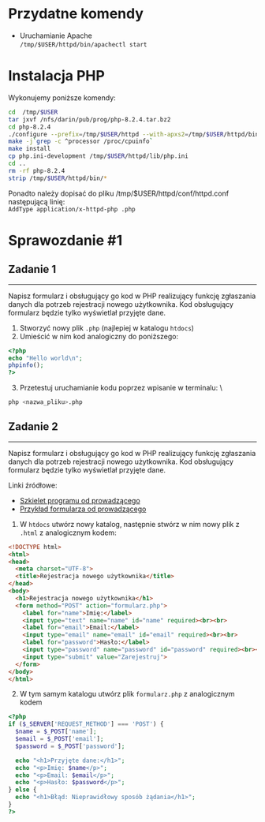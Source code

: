 # Przydatne komendy
- Uruchamianie Apache \
`/tmp/$USER/httpd/bin/apachectl start`

# Instalacja PHP

Wykonujemy poniższe komendy:

```bash
cd  /tmp/$USER
tar jxvf /nfs/darin/pub/prog/php-8.2.4.tar.bz2
cd php-8.2.4
./configure --prefix=/tmp/$USER/httpd --with-apxs2=/tmp/$USER/httpd/bin/apxs --enable-gd --with-zlib --enable-phpdbg --with-readline
make -j`grep -c ^processor /proc/cpuinfo`
make install
cp php.ini-development /tmp/$USER/httpd/lib/php.ini
cd ..
rm -rf php-8.2.4
strip /tmp/$USER/httpd/bin/*
```

Ponadto należy dopisać do pliku /tmp/$USER/httpd/conf/httpd.conf następującą linię: \
`AddType application/x-httpd-php .php`


# Sprawozdanie #1

## Zadanie 1
--------------
Napisz formularz i obsługujący go kod w PHP realizujący funkcję zgłaszania danych dla potrzeb
rejestracji nowego użytkownika. Kod obsługujący formularz będzie tylko wyświetlał przyjęte dane.

1. Stworzyć nowy plik `.php` (najlepiej w katalogu `htdocs`)
2. Umieścić w nim kod analogiczny do poniższego:

```php
<?php
echo "Hello world\n"; 
phpinfo(); 
?>
```
3. Przetestuj uruchamianie kodu poprzez wpisanie w terminalu: \

```bash
php <nazwa_pliku>.php
```

## Zadanie 2
--------------
Napisz formularz i obsługujący go kod w PHP realizujący funkcję zgłaszania danych dla potrzeb rejestracji nowego użytkownika. 
Kod obsługujący formularz będzie tylko wyświetlał przyjęte dane.

Linki źródłowe:
- [Szkielet programu od prowadzącego](https://artemis.wszib.edu.pl/~darin/ijz/zmienne.txt)
- [Przykład formularza od prowadzącego](https://artemis.wszib.edu.pl/~darin/ijz/zmienne.html)


1. W `htdocs` utwórz nowy katalog, następnie stwórz w nim nowy plik z `.html` z analogicznym kodem:
```html
<!DOCTYPE html>
<html>
<head>
  <meta charset="UTF-8">
  <title>Rejestracja nowego użytkownika</title>
</head>
<body>
  <h1>Rejestracja nowego użytkownika</h1>
  <form method="POST" action="formularz.php">
    <label for="name">Imię:</label>
    <input type="text" name="name" id="name" required><br><br>
    <label for="email">Email:</label>
    <input type="email" name="email" id="email" required><br><br>
    <label for="password">Hasło:</label>
    <input type="password" name="password" id="password" required><br><br>
    <input type="submit" value="Zarejestruj">
  </form>
</body>
</html>
```
2. W tym samym katalogu utwórz plik `formularz.php` z analogicznym kodem
```php
<?php
if ($_SERVER['REQUEST_METHOD'] === 'POST') {
  $name = $_POST['name'];
  $email = $_POST['email'];
  $password = $_POST['password'];

  echo "<h1>Przyjęte dane:</h1>";
  echo "<p>Imię: $name</p>";
  echo "<p>Email: $email</p>";
  echo "<p>Hasło: $password</p>";
} else {
  echo "<h1>Błąd: Nieprawidłowy sposób żądania</h1>";
}
?>
```